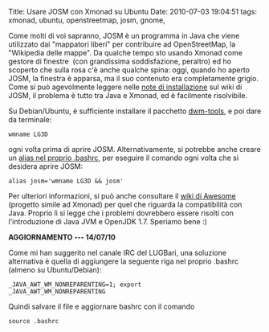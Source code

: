 Title: Usare JOSM con Xmonad su Ubuntu
Date:  2010-07-03 19:04:51
tags: xmonad, ubuntu, openstreetmap, josm, gnome,

Come molti di voi sapranno, JOSM è un programma in Java
che viene utilizzato dai "mappatori liberi" per contribuire ad OpenStreetMap,
la "Wikipedia delle mappe". Da qualche tempo sto usando Xmonad come gestore di
finestre  (con grandissima soddisfazione, peraltro) ed ho scoperto che sulla
rosa c'è anche qualche spina: oggi, quando ho aperto JOSM, la finestra è
apparsa, ma il suo contenuto era completamente grigio. Come si può agevolmente
leggere nelle [note di installazione][1] sul wiki di JOSM, il problema è tutto
tra Java e Xmonad, ed è facilmente risolvibile.

Su Debian/Ubuntu, è sufficiente installare il pacchetto [dwm-tools][2], e poi dare da terminale:

	wmname LG3D

ogni volta prima di aprire JOSM.
Alternativamente, si potrebbe anche creare un [alias nel proprio .bashrc][3],
per eseguire il comando ogni volta che si desidera aprire JOSM:

	alias josm='wmname LG3D && josm'

Per ulteriori informazioni, si può anche consultare il [wiki di Awesome][4] (progetto simile
ad Xmonad) per quel che riguarda la compatibilità con Java. Proprio lì si
legge che i problemi dovrebbero essere risolti con l'introduzione di Java JVM
e OpenJDK 1.7. Speriamo bene :)


**AGGIORNAMENTO --- 14/07/10**

Come mi han suggerito nel canale IRC del LUGBari, una soluzione alternativa è quella di
aggiungere la seguente riga nel proprio .bashrc (almeno su Ubuntu/Debian):

	_JAVA_AWT_WM_NONREPARENTING=1; export
	_JAVA_AWT_WM_NONREPARENTING

Quindi salvare il file e aggiornare bashrc con il comando

	source .bashrc


   [1]: http://josm.openstreetmap.de/wiki/InstallNotes

   [2]: http://packages.ubuntu.com/lucid/dwm-tools

   [3]: http://news.softpedia.com/news/How-to-Customize-the-Shell-Prompt-40033.shtml

   [4]: http://awesome.naquadah.org/wiki/Problems_with_Java
